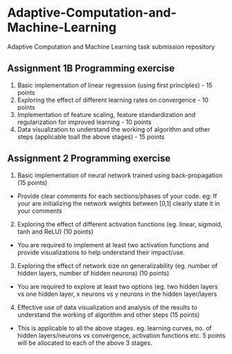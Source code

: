 # Adaptive-Computation-and-Machine-Learning
Adaptive Computation and Machine Learning task submission repository

## Assignment 1B Programming exercise
1. Basic implementation of linear regression (using first principles) - 15 points
2. Exploring the effect of different learning rates on convergence - 10 points
3. Implementation of feature scaling, feature standardization and regularization for improved learning - 10 points
4. Data visualization to understand the working of algorithm and other steps (applicable toall the above stages) - 15 points

## Assignment 2 Programming exercise 
1. Basic implementation of neural network trained using back-propagation (15 points)
- Provide clear comments for each sections/phases of your code. eg: If your are initializing the network weights between [0,1] clearly state it in your comments
2. Exploring the effect of different activation functions (eg. linear, sigmoid, tanh and ReLU) (10 points)
-  You are required to implement at least two activation functions and provide visualizations to help understand their impact/use.
3. Exploring the effect of network size on generalizability (eg. number of hidden layers, number of hidden neurons) (10 points)
- You are required to explore at least two options (eg. two hidden layers vs one hidden layer, x neurons vs y neurons in the hidden layer/layers
4. Effective use of data visualization and analysis of the results to understand the working of algorithm and other steps (15 points)
- This is applicable to all the above stages. eg. learning curves, no. of hidden layers/neurons vs convergence, activation functions etc. 5 points will be allocated to each of the above 3 stages.


